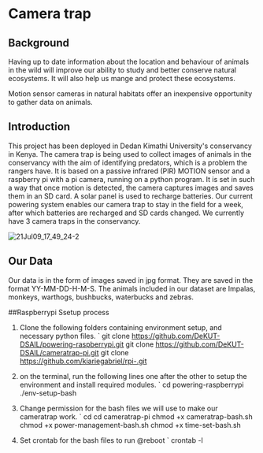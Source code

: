 # Camera trap 

## Background
Having up to date information about the location and behaviour of animals in the wild will improve our ability to study and better conserve natural ecosystems. It will also help us mange and protect these ecosystems. 

Motion sensor cameras in natural habitats offer an inexpensive opportunity to gather data on animals.


## Introduction

This project has been deployed in Dedan Kimathi University's conservancy in Kenya. 
The camera trap is being used to collect images of animals in the conservancy with the aim of identifying predators, which is a problem the rangers have.
It is based on a passive infrared (PIR) MOTION sensor and a raspberry pi with a pi camera, running on a python program. 
It is set in such a way that once motion is detected, the camera captures images and saves them in an SD card. 
A solar panel is used to recharge batteries. Our current powering system enables our camera trap to stay in the field for a week, after which batteries are recharged and SD cards changed. We currently have 3 camera traps in the conservancy.

![21Jul09_17_49_24-2](https://user-images.githubusercontent.com/74656615/134635155-9b8b6b24-b332-453f-801c-2ae9e726c07a.jpg)



## Our Data
Our data is in the form of images saved in jpg format. They are saved in the format YY-MM-DD-H-M-S.
The animals included in our dataset are Impalas, monkeys, warthogs, bushbucks, waterbucks and zebras.

##Raspberrypi Ssetup process

1. Clone the following folders containing environment setup, and necessary python files.
`
      git clone https://github.com/DeKUT-DSAIL/powering-raspberrypi.git
      git clone https://github.com/DeKUT-DSAIL/cameratrap-pi.git
      git clone https://github.com/kiariegabriel/rpi-.git
      
2. on the terminal, run the following lines one after the other to setup the environment and install required modules.
`
    cd powering-raspberrypi
    ./env-setup-bash
    
2. Change permission for the bash files we will use to make our cameratrap work.
`
    cd
    cd cameratrap-pi
    chmod +x cameratrap-bash.sh
    chmod +x power-management-bash.sh
    chmod +x time-set-bash.sh
    
3. Set crontab for the bash files to run @reboot
`
    crontab -l
    
   





